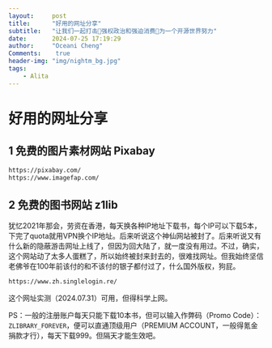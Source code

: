 ```yaml
---
layout:     post
title:      "好用的网址分享"
subtitle:   "让我们一起打击👊强权政治和强迫消费👊为一个开源世界努力"
date:       2024-07-25 17:19:29
author:     "Oceani Cheng"
Comments:    true
header-img: "img/nightm_bg.jpg"
tags:
    - Alita
---
```


# 好用的网址分享

## 1 免费的图片素材网站 Pixabay
```html
https://pixabay.com/
https://www.imagefap.com/
```

## 2 免费的图书网站 z1lib

犹忆2021年那会，劳资在香港，每天换各种IP地址下载书，每个IP可以下载5本，下完了quota就用VPN换个IP地址。后来听说这个神仙网站被封了。后来听说又有什么新的隐蔽游击网址上线了，但因为回大陆了，就一度没有用过。不过，确实，这个网站动了太多人蛋糕了，所以始终被封来封去的，很难找网址。但我始终坚信老佛爷在100年前该付的和不该付的银子都付过了，什么国外版权，狗屁。

```html
https://www.zh.singlelogin.re/
```
这个网址实测（2024.07.31）可用，但得科学上网。

PS：一般的注册账户每天只能下载10本书，但可以输入作弊码（Promo Code）：`ZLIBRARY_FOREVER`，便可以直通顶级用户（PREMIUM ACCOUNT，一般得氪金捐款才行），每天下载999。但隔天才能生效吧。



​